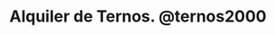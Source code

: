 ---
title: "Alquiler de Ternos. @ternos2000"
url: /magdalena-del-mar/alquiler-de-ternos-anternos2000/
shop: Kleidung
---